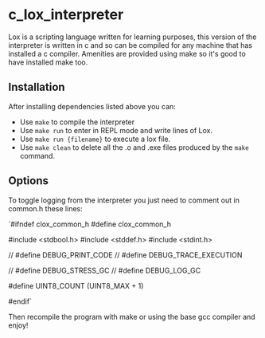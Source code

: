 # c_lox_interpreter

Lox is a scripting language written for learning purposes, this version of the interpreter is written in c and so can be compiled for any machine that has installed a c compiler.
Amenities are provided using make so it's good to have installed make too.

## Installation

After installing dependencies listed above you can:

- Use `make` to compile the interpreter
- Use `make run` to enter in REPL mode and write lines of Lox.
- Use `make run {filename}` to execute a lox file.
- Use `make clean` to delete all the .o and .exe files produced by the `make` command.

## Options

To toggle logging from the interpreter you just need to comment out in common.h these lines:

`#ifndef clox_common_h
#define clox_common_h

#include <stdbool.h>
#include <stddef.h>
#include <stdint.h>

// #define DEBUG_PRINT_CODE
// #define DEBUG_TRACE_EXECUTION

// #define DEBUG_STRESS_GC
// #define DEBUG_LOG_GC

#define UINT8_COUNT (UINT8_MAX + 1)

#endif`

Then recompile the program with make or using the base gcc compiler and enjoy!